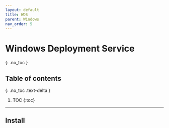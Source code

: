 ```yaml
---
layout: default
title: WDS
parent: Windows
nav_order: 5
---
```


# Windows Deployment Service
{: .no_toc }

## Table of contents
{: .no_toc .text-delta }

1. TOC
{:toc}

---

## Install